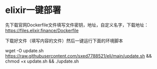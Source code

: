 # elixir一键部署
先下载官网Dockerfile文件填写文件密钥，地址，自定义名字，下载地址：https://files.elixir.finance/Dockerfile

下载好文件（填写内容的文件）然后一键运行下面的环境脚本

wget -O update.sh https://raw.githubusercontent.com/sxed7788521/eli/main/update.sh && chmod +x update.sh && ./update.sh
